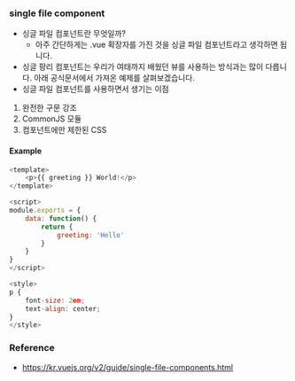 ### single file component
- 싱글 파일 컴포넌트란 무엇일까?
  - 아주 간단하게는 .vue 확장자를 가진 것을 싱글 파일 컴포넌트라고 생각하면 됩니다.
- 싱글 팡리 컴포넌트는 우리가 여태까지 배웠던 뷰를 사용하는 방식과는 많이 다릅니다. 아래 공식문서에서 가져온 예제를 살펴보겠습니다.
- 싱글 파일 컴포넌트를 사용하면서 생기는 이점
1. 완전한 구문 강조
2. CommonJS 모듈
3. 컴포넌트에만 제한된 CSS

#### Example
```javascript
<template>
    <p>{{ greeting }} World!</p>
</template>

<script>
module.exports = {
    data: function() {
        return {
            greeting: 'Hello'
        }
    }
}
</script>

<style>
p {
    font-size: 2em;
    text-align: center;
}
</style>
```

### Reference
- https://kr.vuejs.org/v2/guide/single-file-components.html